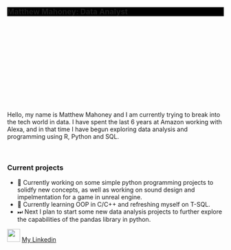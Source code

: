 <svg fill="none" viewBox="0 0 600 300" width="600" height="300" xmlns="http://www.w3.org/2000/svg">
  <foreignObject width="100%" height="100%">
    <div xmlns="http://www.w3.org/1999/xhtml">
      <style>
        .container{
          background: black;
        }
      </style>
      <div class="container">
        <h2>Matthew Mahoney: Data Analyst</h2>
      </div>
    </div>
  </foreignObject>
</svg>
      

<br>
<p>Hello, my name is Matthew Mahoney and I am currently trying to break into the tech world in data. I have spent the last 6 years at Amazon working with Alexa, and in that time I have begun exploring data analysis and programming using R, Python and SQL.</p>
<br>
<h3>Current projects</h3>
<ul>
  <li>🚧 Currently working on some simple python programming projects to solidfy new concepts, as well as working on sound design and impelmentation for a game in unreal engine.</li>
  <li>🌱 Currently learning OOP in C/C++ and refreshing myself on T-SQL.
  <li>⏭ Next I plan to start some new data analysis projects to further explore the capabilities of the pandas library in python.</li>
</ul>

<img src="https://www.iconninja.com/files/646/741/224/original-linkedin-color-icon.png" style="width: auto; height: 30px; cursor: default;"/> <a href="https://www.linkedin.com/in/matthew-mahoney-2b229296/" target="_blank">My Linkedin</a>
